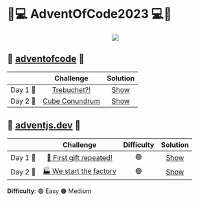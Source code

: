 # 🎅💻️ AdventOfCode2023 💻️🎅

<p align="center"> 
  <img src=https://i.imgur.com/mOUN7uE.png/>
</p>

## 🎄 <a href="https://adventofcode.com">adventofcode</a> 🎄

|    |                                       Challenge                                        |               Solution                |
| :-: | :------------------------------------------------------------------------------------: | :-----------------------------------: |
| Day 1 🎁  |                    [Trebuchet?!](adventofcode.com/Day1/problem.md)         | [Show](adventofcode.com/Day1/solution.py) |
| Day 2 🎁  |                    [Cube Conundrum](adventofcode.com/Day2/problem.md)         | [Show](adventofcode.com/Day2/solution.py) |


## 🎄 <a href="https://adventjs.dev">adventjs.dev</a> 🎄

|    |                                       Challenge                                        | Difficulty |               Solution                |
| :-: | :------------------------------------------------------------------------------------: | :------------: | :-----------------------------------: |
| Day 1 🎁  |                    [🎁 First gift repeated!](adventjs.dev/Day1/problem.md)         |       🟢      | [Show](adventjs.dev/Day1/solution.js) |
| Day 2 🎁  |                    [🏭 We start the factory](adventjs.dev/Day2/problem.md)         |       🟢      | [Show](adventjs.dev/Day2/solution.js) |

**Difficulty**: 🟢 Easy 🟠 Medium